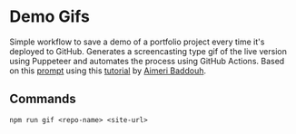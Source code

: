 # Demo Gifs

Simple workflow to save a demo of a portfolio project every time it's deployed to GitHub. Generates a screencasting type gif of the live version using Puppeteer and automates the process using GitHub Actions. Based on this [prompt](https://www.codementor.io/projects/web/build-a-screenshot-pipeline-c22ccscro8) using this [tutorial](https://dev.to/aimerib/using-puppeteer-to-make-animated-gifs-of-page-scrolls-1lko) by [Aimeri Baddouh](https://www.slothcrew.com/).


## Commands
`npm run gif <repo-name> <site-url>`